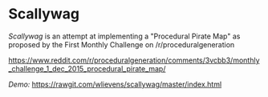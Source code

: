 # Scallywag

*Scallywag* is an attempt at implementing a "Procedural Pirate Map" as proposed by the First Monthly Challenge on /r/proceduralgeneration

https://www.reddit.com/r/proceduralgeneration/comments/3vcbb3/monthly_challenge_1_dec_2015_procedural_pirate_map/

*Demo:* https://rawgit.com/wlievens/scallywag/master/index.html

